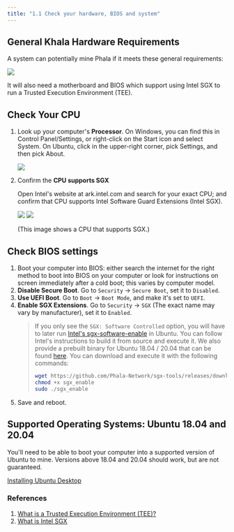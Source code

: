 ```yaml
---
title: "1.1 Check your hardware, BIOS and system"
---
```


## General Khala Hardware Requirements

A system can potentially mine Phala if it meets these general requirements:

<!-- TODO.zhe: replace this figure, the storage requirement is changed -->
![](/images/docs/poc3/1-3.1.png)

It will also need a motherboard and BIOS which support using Intel SGX to run a Trusted Execution Environment (TEE).

## Check Your CPU

1. Look up your computer's **Processor**. On Windows, you can find this in Control Panel/Settings, or right-click on the Start icon and select System. On Ubuntu, click in the upper-right corner, pick Settings, and then pick About.

    ![](/images/docs/poc3/1-3.2.png)

2. Confirm the **CPU supports SGX**

    Open Intel's website at ark.intel.com and search for your exact CPU; and confirm that CPU supports Intel Software Guard Extensions (Intel SGX).

    ![](/images/docs/poc3/1-3.3.png)
    ![](/images/docs/poc3/1-3.4.png)

    (This image shows a CPU that supports SGX.)

## Check BIOS settings

1. Boot your computer into BIOS: either search the internet for the right method to boot into BIOS on your computer or look for instructions on screen immediately after a cold boot; this varies by computer model.
2. **Disable Secure Boot**. Go to `Security` -> `Secure Boot`, set it to `Disabled`.
3. **Use UEFI Boot**. Go to `Boot` -> `Boot Mode`, and make it's set to `UEFI`.
4. **Enable SGX Extensions**. Go to `Security` -> `SGX` (The exact name may vary by manufacturer), set it to `Enabled`.
    >If you only see the `SGX: Software Controlled` option, you will have to later run [Intel's sgx-software-enable](https://github.com/intel/sgx-software-enable) in Ubuntu. You can follow Intel's instructions to build it from source and execute it. We also provide a prebuilt binary for Ubuntu 18.04 / 20.04 that can be found [here](https://github.com/Phala-Network/sgx-tools/releases/tag/0.1). You can download and execute it with the following commands:
    > ```bash
    > wget https://github.com/Phala-Network/sgx-tools/releases/download/0.1/sgx_enable
    > chmod +x sgx_enable
    > sudo ./sgx_enable
    > ```
5. Save and reboot.

## Supported Operating Systems: Ubuntu 18.04 and 20.04

You'll need to be able to boot your computer into a supported version of Ubuntu to mine. Versions above 18.04 and 20.04 should work, but are not guaranteed.

[Installing Ubuntu Desktop](https://ubuntu.com/tutorials/install-ubuntu-desktop#1-overview)

### References

1. [What is a Trusted Execution Environment (TEE)?
](https://www.trustonic.com/technical-articles/what-is-a-trusted-execution-environment-tee/)
2. [What is Intel SGX](https://software.intel.com/content/www/us/en/develop/topics/software-guard-extensions.html)
